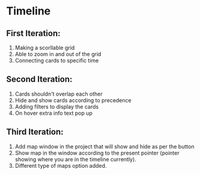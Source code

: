 # Timeline
## First Iteration:
1. Making a scorllable grid
2. Able to zoom in and out of the grid
3. Connecting cards to specific time

## Second Iteration:
1. Cards shouldn't overlap each other
2. Hide and show cards according to precedence
3. Adding filters to display the cards
4. On hover extra info text pop up

## Third Iteration:
1. Add map window in the project that will show and hide as per the button
2. Show map in the window according to the present pointer (pointer showing where you are in the timeline currently).
3. Different type of maps option added.